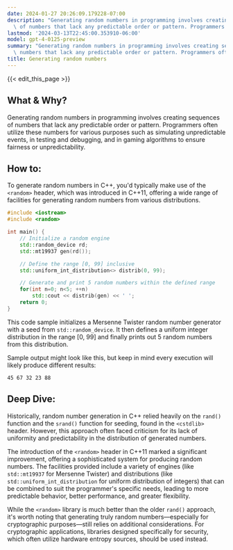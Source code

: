 ```yaml
---
date: 2024-01-27 20:26:09.179228-07:00
description: "Generating random numbers in programming involves creating sequences\
  \ of numbers that lack any predictable order or pattern. Programmers often utilize\u2026"
lastmod: '2024-03-13T22:45:00.353910-06:00'
model: gpt-4-0125-preview
summary: "Generating random numbers in programming involves creating sequences of\
  \ numbers that lack any predictable order or pattern. Programmers often utilize\u2026"
title: Generating random numbers
---
```


{{< edit_this_page >}}

## What & Why?

Generating random numbers in programming involves creating sequences of numbers that lack any predictable order or pattern. Programmers often utilize these numbers for various purposes such as simulating unpredictable events, in testing and debugging, and in gaming algorithms to ensure fairness or unpredictability. 

## How to:

To generate random numbers in C++, you'd typically make use of the `<random>` header, which was introduced in C++11, offering a wide range of facilities for generating random numbers from various distributions.

```C++
#include <iostream>
#include <random>

int main() {
    // Initialize a random engine
    std::random_device rd;  
    std::mt19937 gen(rd()); 

    // Define the range [0, 99] inclusive
    std::uniform_int_distribution<> distrib(0, 99); 

    // Generate and print 5 random numbers within the defined range
    for(int n=0; n<5; ++n)
        std::cout << distrib(gen) << ' ';
    return 0;
}
```

This code sample initializes a Mersenne Twister random number generator with a seed from `std::random_device`. It then defines a uniform integer distribution in the range [0, 99] and finally prints out 5 random numbers from this distribution.

Sample output might look like this, but keep in mind every execution will likely produce different results:

```
45 67 32 23 88
```

## Deep Dive:

Historically, random number generation in C++ relied heavily on the `rand()` function and the `srand()` function for seeding, found in the `<cstdlib>` header. However, this approach often faced criticism for its lack of uniformity and predictability in the distribution of generated numbers.

The introduction of the `<random>` header in C++11 marked a significant improvement, offering a sophisticated system for producing random numbers. The facilities provided include a variety of engines (like `std::mt19937` for Mersenne Twister) and distributions (like `std::uniform_int_distribution` for uniform distribution of integers) that can be combined to suit the programmer's specific needs, leading to more predictable behavior, better performance, and greater flexibility.

While the `<random>` library is much better than the older `rand()` approach, it's worth noting that generating truly random numbers—especially for cryptographic purposes—still relies on additional considerations. For cryptographic applications, libraries designed specifically for security, which often utilize hardware entropy sources, should be used instead.
